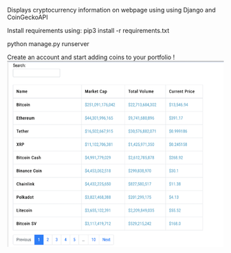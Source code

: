 Displays cryptocurrency information on webpage using using Django and CoinGeckoAPI 


Install requirements using:
    pip3 install -r requirements.txt

python manage.py runserver

Create an account and start adding coins to your portfolio !
![example](example.png)



